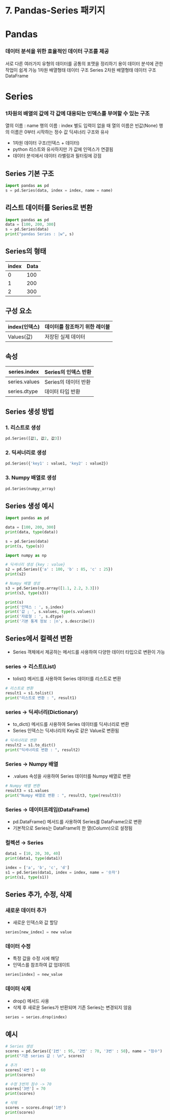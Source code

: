 # 7. Pandas-Series 패키지

# Pandas

### 데이터 분석을 위한 효율적인 데이터 구조를 제공
서로 다른 여러가지 유형의 데이터를 공통의 포맷을 정리하기 용이
데이터 분석에 관한 작업이 쉽게 가능
1차원 배열형태 데이터 구조 Series
2차원 배열형태 데이터 구조 DataFrame

# Series

### 1차원의 배열의 값에 각 값에 대응되는 인덱스를 부여할 수 있는 구조
열의 이름 : name
행의 이름 : index
별도 입력이 없을 때 열의 이름은 빈값(None)
행의 이름은 0부터 시작하는 정수 값
딕셔너리 구조와 유사

- 1차원 데이터 구조(인덱스 + 데이터)
- python 리스트와 유사하지만 가 값에 인덱스가 연결됨
- 데이터 분석에서 데이터 라벨링과 필터링에 강점

## Series 기본 구조

```python
import pandas as pd
s = pd.Series(data, index = index, name = name)
```

## 리스트 데이터를 Series로 변환

```python
import pandas as pd
data = [100, 200, 300]
s = pd.Series(data)
print("pandas Series : |w", s)
```

## Series의 형태

| index | Data |
| --- | --- |
| 0 | 100 |
| 1 | 200 |
| 2 | 300 |

## 구성 요소

| index(인덱스) | 데이터를 참조하기 위한 레이블 |
| --- | --- |
| Values(값) | 저장된 실제 데이터 |

## 속성

| series.index | Series의 인덱스 반환 |
| --- | --- |
| series.values | Series의 데이터 반환 |
| series.dtype | 데이터 타입 반환 |

## Series 생성 방법

### 1. 리스트로 생성

```python
pd.Series([값1, 값2, 값3])
```

### 2. 딕셔너리로 생성

```python
pd.Series({'key1' : value1, 'key2' : value2})
```

### 3. Numpy 배열로 생성

```python
pd.Series(numpy_array)
```

## Series 생성 예시

```python
import pandas as pd

data = [100, 200, 300]
print(data, type(data))

s = pd.Series(data)
print(s, type(s))
```

```python
import numpy as np

# 딕셔너리 생성 {key : value}
s2 = pd.Series({'a' : 100, 'b' : 85, 'c' : 25})
print(s2)

# Numpy 배열 생성
s3 = pd.Series(np.array([1.1, 2.2, 3.3]))
print(s3, type(s3))
```

```python
print(s)
print('인덱스 : ', s.index)
print('값 ; ', s.values, type(s.values))
print('자료형 : ', s.dtype)
print('기본 통계 정보 : |n', s.describe())
```

## Series에서 컬렉션 변환

- Series 객체에서 제공하는 메서드를 사용하여 다양한 데이터 타입으로 변환이 가능

### series → 리스트(List)

- tolist() 메서드를 사용하여 Series 데이터를 리스트로 변환

```python
# 리스트로 변환
result1 = s1.tolist()
print("리스트로 변환 : ", result1)
```

### series → 딕셔너리(Dictionary)

- to_dict() 메서드를 사용하여 Series 데이터를 딕셔너리로 변환
- Series 인덱스는 딕셔너리의 Key로 같은 Value로 변환됨

```python
# 딕셔너리로 변환
result2 = s1.to_dict()
print("딕셔너리로 변환 : ", result2)
```

### Series → Numpy 배열

- .values 속성을 사용하여 Series 데이터를 Numpy 배열로 변환

```python
# Numpy 배열 변환
result3 = s1.values
print("Numpy 배열로 변환 : ", result3, type(result3))
```

### Series → 데이터프레임(DataFrame)

- pd.DataFrame() 메서드를 사용하여 Series를 DataFrame으로 변환
- 기본적으로 Series는 DataFrame의 한 열(Column)으로 설정됨

### 컬렉션 → Series

```python
data1 = [10, 20, 30, 40]
print(data1, type(data1))

index = ['a', 'b', 'c', 'd']
s1 = pd.Series(data1, index = index, name = '숫자')
print(s1, type(s1))
```

## Series 추가, 수정, 삭제

### 새로운 데이터 추가

- 새로운 인덱스와 값 할당

```python
series[new_index] = new value
```

### 데이터 수정

- 특정 값을 수정 시에 해당
- 인덱스를 참조하여 값 업데이트

```python
series[index] = new_value
```

### 데이터 삭제

- drop() 메서드 사용
- 삭제 후 새로운 Series가 반환되며 기존 Series는 변경되지 않음

```python
series = series.drop(index)
```

## 예시

```python
# Series 생성
scores = pd.Series({'1번' : 95, '2번' : 70, '3번' : 50}, name = "점수")
print("기존 series 값 : \n", scores)

# 추가
scores['4번'] = 60
print(scores)

# 수정 3번의 점수 -> 70
scores['3번'] = 70
print(scores)

# 삭제
scores = scores.drop('1번')
print(scores)
```